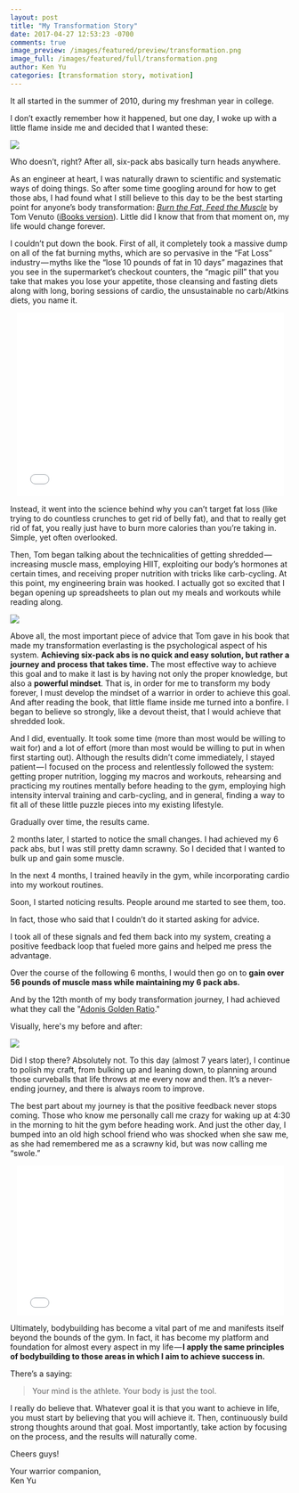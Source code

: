 ```yaml
---
layout: post
title: "My Transformation Story"
date: 2017-04-27 12:53:23 -0700
comments: true
image_preview: /images/featured/preview/transformation.png
image_full: /images/featured/full/transformation.png
author: Ken Yu
categories: [transformation story, motivation]
---
```


It all started in the summer of 2010, during my freshman year in college.

I don’t exactly remember how it happened, but one day, I woke up with a little flame inside me and decided that I wanted these:

<a href="/images/posts/transformation_story/abs.jpg" alt="Courtesy of the abs guys from Shilin Night Market — Taipei" class="image-link-wrapper">
  <img src="/images/posts/transformation_story/abs.jpg"/ class="max-width-image">
</a>

Who doesn’t, right? After all, six-pack abs basically turn heads anywhere.

As an engineer at heart, I was naturally drawn to scientific and systematic ways of doing things. So after some time googling around for how to get those abs, I had found what I still believe to this day to be the best starting point for anyone’s body transformation:
*[Burn the Fat, Feed the Muscle](http://amzn.to/2qbz82v "Burn the Fat, Feed the Muscle")* by Tom Venuto ([iBooks version](https://itunes.apple.com/au/book/burn-the-fat-feed-the-muscle/id708413335?mt=11 "iBooks version")). Little did I know that from that moment on, my life would change forever.

I couldn’t put down the book. First of all, it completely took a massive dump on all of the fat burning myths, which are so pervasive in the “Fat Loss” industry — myths like the “lose 10 pounds of fat in 10 days” magazines that you see in the supermarket’s checkout counters, the “magic pill” that you take that makes you lose your appetite, those cleansing and fasting diets along with long, boring sessions of cardio, the unsustainable no carb/Atkins diets, you name it.

<center>
<iframe src="//giphy.com/embed/l0MYIbjlBxxw60O8E" width="480" height="330" frameBorder="0" class="giphy-embed" allowFullScreen></iframe></center>

Instead, it went into the science behind why you can’t target fat loss (like trying to do countless crunches to get rid of belly fat), and that to really get rid of fat, you really just have to burn more calories than you’re taking in. Simple, yet often overlooked.

Then, Tom began talking about the technicalities of getting shredded — increasing muscle mass, employing HIIT, exploiting our body’s hormones at certain times, and receiving proper nutrition with tricks like carb-cycling. At this point, my engineering brain was hooked. I actually got so excited that I began opening up spreadsheets to plan out my meals and workouts while reading along.

<a href="/images/posts/transformation_story/sheets.png" alt="Bodybuilding Spreadsheet" class="image-link-wrapper">
  <img src="/images/posts/transformation_story/sheets.png"/ class="max-width-image">
</a>

Above all, the most important piece of advice that Tom gave in his book that made my transformation everlasting is the psychological aspect of his system. **Achieving six-pack abs is no quick and easy solution, but rather a journey and process that takes time.** The most effective way to achieve this goal and to make it last is by having not only the proper knowledge, but also a **powerful mindset**. That is, in order for me to transform my body forever, I must develop the mindset of a warrior in order to achieve this goal. And after reading the book, that little flame inside me turned into a bonfire. I began to believe so strongly, like a devout theist, that I would achieve that shredded look.

And I did, eventually. It took some time (more than most would be willing to wait for) and a lot of effort (more than most would be willing to put in when first starting out). Although the results didn’t come immediately, I stayed patient — I focused on the process and relentlessly followed the system: getting proper nutrition, logging my macros and workouts, rehearsing and practicing my routines mentally before heading to the gym, employing high intensity interval training and carb-cycling, and in general, finding a way to fit all of these little puzzle pieces into my existing lifestyle. 

Gradually over time, the results came.

2 months later, I started to notice the small changes. I had achieved my 6 pack abs, but I was still pretty damn scrawny. So I decided that I wanted to bulk up and gain some muscle.

In the next 4 months, I trained heavily in the gym, while incorporating cardio into my workout routines.

Soon, I started noticing results. People around me started to see them, too.

In fact, those who said that I couldn’t do it started asking for advice.

I took all of these signals and fed them back into my system, creating a positive feedback loop that fueled more gains and helped me press the advantage.

Over the course of the following 6 months, I would then go on to **gain over 56 pounds of muscle mass while maintaining my 6 pack abs.**

And by the 12th month of my body transformation journey, I had achieved what they call the "[Adonis Golden Ratio](http://www.bodybuildingweightprogram.com/golden-ratio/ "Adonis Golden Ratio")."

Visually, here's my before and after:

<a href="/images/posts/transformation_story/beforeafter.png" alt="Before and after, 12 month transformation journey" class="image-link-wrapper">
  <img src="/images/posts/transformation_story/beforeafter.png"/ class="max-width-image">
</a>

Did I stop there? Absolutely not. To this day (almost 7 years later), I continue to polish my craft, from bulking up and leaning down, to planning around those curveballs that life throws at me every now and then. It’s a never-ending journey, and there is always room to improve.

The best part about my journey is that the positive feedback never stops coming. Those who know me personally call me crazy for waking up at 4:30 in the morning to hit the gym before heading work. And just the other day, I bumped into an old high school friend who was shocked when she saw me, as she had remembered me as a scrawny kid, but was now calling me “swole.”

<center>
<iframe src="//giphy.com/embed/l2JhCfCM9pH5XoXPG" width="480" height="269" frameBorder="0" class="giphy-embed" allowFullScreen></iframe></center>

Ultimately, bodybuilding has become a vital part of me and manifests itself beyond the bounds of the gym. In fact, it has become my platform and foundation for almost every aspect in my life — **I apply the same principles of bodybuilding to those areas in which I aim to achieve success in.**

There’s a saying:

> Your mind is the athlete. Your body is just the tool.

I really do believe that. Whatever goal it is that you want to achieve in life, you must start by believing that you will achieve it. Then, continuously build strong thoughts around that goal. Most importantly, take action by focusing on the process, and the results will naturally come.

Cheers guys!

Your warrior companion,<br/>
Ken Yu
